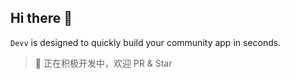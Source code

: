 ## Hi there 👋

`Devv` is designed to quickly build your community app in seconds.

> 🚧 正在积极开发中，欢迎 PR & Star
